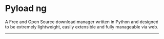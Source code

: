 # Pyload ng

A Free and Open Source download manager written in Python and designed to be extremely lightweight, easily extensible and fully manageable via web.

---